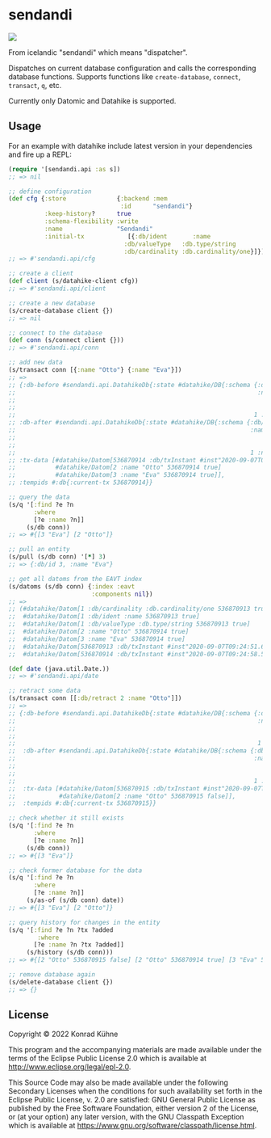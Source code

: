 # sendandi

<a href="https://clojars.org/io.replikativ/sendandi"> <img src="https://img.shields.io/clojars/v/io.replikativ/sendandi.svg" /></a>


From icelandic "sendandi" which means "dispatcher". 

Dispatches on current database configuration and calls the corresponding database functions. Supports functions  like `create-database`, `connect`, `transact`,
 `q`, etc.  
 
 Currently only Datomic and Datahike is supported.

## Usage

For an example with datahike include latest version in your dependencies and fire up a REPL:

```clojure
(require '[sendandi.api :as s])
;; => nil

;; define configuration
(def cfg {:store              {:backend :mem
                               :id      "sendandi"}
          :keep-history?      true
          :schema-flexibility :write
          :name               "Sendandi"
          :initial-tx            [{:db/ident       :name
                                :db/valueType   :db.type/string
                                :db/cardinality :db.cardinality/one}]})
;; => #'sendandi.api/cfg

;; create a client
(def client (s/datahike-client cfg))
;; => #'sendandi.api/client

;; create a new database
(s/create-database client {})
;; => nil

;; connect to the database
(def conn (s/connect client {}))
;; => #'sendandi.api/conn

;; add new data
(s/transact conn [{:name "Otto"} {:name "Eva"}])
;; =>
;; {:db-before #sendandi.api.DatahikeDb{:state #datahike/DB{:schema {:db/ident #:db{:unique :db.unique/identity},
;;                                                                   :name #:db{:ident :name,
;;                                                                              :valueType :db.type/string,
;;                                                                              :cardinality :db.cardinality/one},
;;                                                                  1 :name}}},
;; :db-after #sendandi.api.DatahikeDb{:state #datahike/DB{:schema {:db/ident #:db{:unique :db.unique/identity},
;;                                                                 :name #:db{:ident :name,
;;                                                                            :valueType :db.type/string,
;;                                                                            :cardinality :db.cardinality/one},
;;                                                                 1 :name}}},
;; :tx-data [#datahike/Datom[536870914 :db/txInstant #inst"2020-09-07T09:24:58.534-00:00" 536870914 true]
;;           #datahike/Datom[2 :name "Otto" 536870914 true]
;;           #datahike/Datom[3 :name "Eva" 536870914 true]],
;; :tempids #:db{:current-tx 536870914}}

;; query the data
(s/q '[:find ?e ?n
       :where
       [?e :name ?n]]
     (s/db conn))
;; => #{[3 "Eva"] [2 "Otto"]}

;; pull an entity
(s/pull (s/db conn) '[*] 3)
;; => {:db/id 3, :name "Eva"}

;; get all datoms from the EAVT index
(s/datoms (s/db conn) {:index :eavt
                       :components nil})
;; =>
;; (#datahike/Datom[1 :db/cardinality :db.cardinality/one 536870913 true]
;;  #datahike/Datom[1 :db/ident :name 536870913 true]
;;  #datahike/Datom[1 :db/valueType :db.type/string 536870913 true]
;;  #datahike/Datom[2 :name "Otto" 536870914 true]
;;  #datahike/Datom[3 :name "Eva" 536870914 true]
;;  #datahike/Datom[536870913 :db/txInstant #inst"2020-09-07T09:24:51.655-00:00" 536870913 true]
;;  #datahike/Datom[536870914 :db/txInstant #inst"2020-09-07T09:24:58.534-00:00" 536870914 true])

(def date (java.util.Date.))
;; => #'sendandi.api/date

;; retract some data
(s/transact conn [[:db/retract 2 :name "Otto"]])
;; =>
;; {:db-before #sendandi.api.DatahikeDb{:state #datahike/DB{:schema {:db/ident #:db{:unique :db.unique/identity},
;;                                                                   :name #:db{:ident :name,
;;                                                                              :valueType :db.type/string,
;;                                                                              :cardinality :db.cardinality/one},
;;                                                                   1 :name}}},
;;  :db-after #sendandi.api.DatahikeDb{:state #datahike/DB{:schema {:db/ident #:db{:unique :db.unique/identity},
;;                                                                  :name #:db{:ident :name,
;;                                                                             :valueType :db.type/string,
;;                                                                             :cardinality :db.cardinality/one},
;;                                                                  1 :name}}},
;;  :tx-data [#datahike/Datom[536870915 :db/txInstant #inst"2020-09-07T09:25:09.784-00:00" 536870915 true]
;;            #datahike/Datom[2 :name "Otto" 536870915 false]],
;;  :tempids #:db{:current-tx 536870915}}

;; check whether it still exists
(s/q '[:find ?e ?n
       :where
       [?e :name ?n]]
     (s/db conn))
;; => #{[3 "Eva"]}

;; check former database for the data
(s/q '[:find ?e ?n
       :where
       [?e :name ?n]]
     (s/as-of (s/db conn) date))
;; => #{[3 "Eva"] [2 "Otto"]}

;; query history for changes in the entity
(s/q '[:find ?e ?n ?tx ?added
        :where
       [?e :name ?n ?tx ?added]]
     (s/history (s/db conn)))
;; => #{[2 "Otto" 536870915 false] [2 "Otto" 536870914 true] [3 "Eva" 536870914 true]}

;; remove database again
(s/delete-database client {})
;; => {}
```

## License

Copyright © 2022 Konrad Kühne

This program and the accompanying materials are made available under the
terms of the Eclipse Public License 2.0 which is available at
http://www.eclipse.org/legal/epl-2.0.

This Source Code may also be made available under the following Secondary
Licenses when the conditions for such availability set forth in the Eclipse
Public License, v. 2.0 are satisfied: GNU General Public License as published by
the Free Software Foundation, either version 2 of the License, or (at your
option) any later version, with the GNU Classpath Exception which is available
at https://www.gnu.org/software/classpath/license.html.
